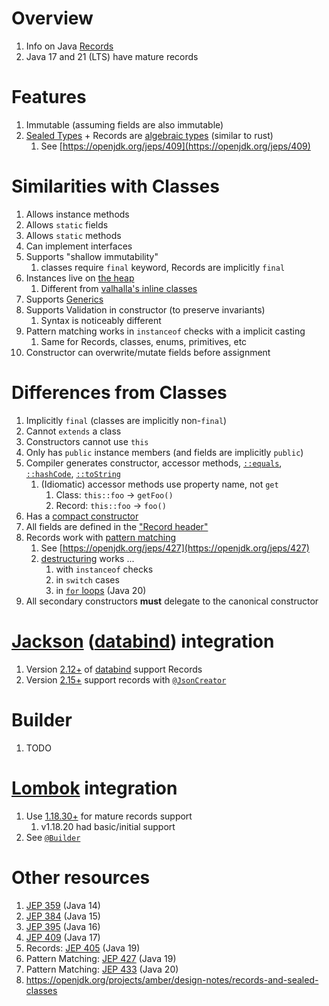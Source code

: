# Overview
1. Info on Java [Records](https://docs.oracle.com/en/java/javase/14/language/records.html)
1. Java 17 and 21 (LTS) have mature records


# Features
1. Immutable (assuming fields are also immutable)
1. [Sealed Types](https://docs.oracle.com/en/java/javase/17/language/sealed-classes-and-interfaces.html) + Records are [algebraic types](https://en.wikipedia.org/wiki/Algebraic_data_type) (similar to rust)
    1. See [https://openjdk.org/jeps/409](https://openjdk.org/jeps/409)


# Similarities with Classes
1. Allows instance methods
1. Allows `static` fields
1. Allows `static` methods
1. Can implement interfaces
1. Supports "shallow immutability"
    1. classes require `final` keyword, Records are implicitly `final`
1. Instances live on [the heap](https://docs.oracle.com/cd/E13150_01/jrockit_jvm/jrockit/geninfo/diagnos/garbage_collect.html)
    1. Different from [valhalla's inline classes](https://cr.openjdk.org/~briangoetz/valhalla/sov/02-object-model.html)
1. Supports [Generics](https://docs.oracle.com/javase/tutorial/java/generics/index.html)
1. Supports Validation in constructor (to preserve invariants)
    1. Syntax is noticeably different
1. Pattern matching works in `instanceof` checks with a implicit casting
    1. Same for Records, classes, enums, primitives, etc
1. Constructor can overwrite/mutate fields before assignment


# Differences from Classes
1. Implicitly `final` (classes are implicitly non-`final`)
1. Cannot `extends` a class
1. Constructors cannot use `this`
1. Only has `public` instance members (and fields are implicitly `public`)
1. Compiler generates constructor, accessor methods, [`::equals`](https://docs.oracle.com/en/java/javase/21/docs/api/java.base/java/lang/Object.html#equals(java.lang.Object)), [`::hashCode`](https://docs.oracle.com/en/java/javase/21/docs/api/java.base/java/lang/Object.html#hashCode()), [`::toString`](https://docs.oracle.com/en/java/javase/21/docs/api/java.base/java/lang/Object.html#toString())
    1. (Idiomatic) accessor methods use property name, not `get`
        1. Class: `this::foo` -> `getFoo()`
        1. Record: `this::foo` -> `foo()`
1. Has a [compact constructor](https://blogs.oracle.com/javamagazine/post/java-record-canonical-constructor)
1. All fields are defined in the ["Record header"](https://docs.oracle.com/en/java/javase/17/language/records.html#GUID-6699E26F-4A9B-4393-A08B-1E47D4B2D263)
1. Records work with [pattern matching](https://docs.oracle.com/en/java/javase/20/language/record-patterns.html#GUID-7623D3AD-4141-4914-A384-60C65BD0C010)
    1. See [https://openjdk.org/jeps/427](https://openjdk.org/jeps/427)
    1. [destructuring](https://basarat.gitbook.io/typescript/future-javascript/destructuring) works ...
        1. with `instanceof` checks
        1. in `switch` cases
        1. in [`for` loops](https://openjdk.org/jeps/432) (Java 20)
1. All secondary constructors **must** delegate to the canonical constructor


# [Jackson](https://github.com/FasterXML/jackson) ([databind](https://github.com/FasterXML/jackson-databind)) integration
1. Version [2.12+](https://github.com/FasterXML/jackson/wiki/Jackson-Release-2.12#databind) of [databind](https://github.com/FasterXML/jackson-databind) support Records
1. Version [2.15+](https://github.com/FasterXML/jackson/wiki/Jackson-Release-2.15#changes-core) support records with [`@JsonCreator`](https://javadoc.io/doc/com.fasterxml.jackson.core/jackson-annotations/2.15.3/com/fasterxml/jackson/annotation/JsonCreator.html)


# Builder
1. TODO


# [Lombok](https://projectlombok.org/) integration
1. Use [1.18.30+](https://projectlombok.org/changelog) for mature records support
    1. v1.18.20 had basic/initial support
1. See [`@Builder`](https://projectlombok.org/features/Builder)


# Other resources
1. [JEP 359](https://openjdk.org/jeps/359) (Java 14)
1. [JEP 384](https://openjdk.org/jeps/384) (Java 15)
1. [JEP 395](https://openjdk.org/jeps/395) (Java 16)
1. [JEP 409](https://openjdk.org/jeps/409) (Java 17)
1. Records: [JEP 405](https://openjdk.org/jeps/405) (Java 19)
1. Pattern Matching: [JEP 427](https://openjdk.org/jeps/427) (Java 19)
1. Pattern Matching: [JEP 433](https://openjdk.org/jeps/433) (Java 20)
1. https://openjdk.org/projects/amber/design-notes/records-and-sealed-classes

